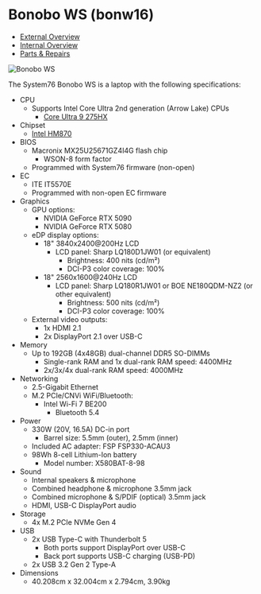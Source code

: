 # Bonobo WS (bonw16)

- [External Overview](./external-overview.md)
- [Internal Overview](./internal-overview.md)
- [Parts & Repairs](./repairs.md)

![Bonobo WS](./img/bonw16.png)

The System76 Bonobo WS is a laptop with the following specifications:

- CPU
    - Supports Intel Core Ultra 2nd generation (Arrow Lake) CPUs
        - [Core Ultra 9 275HX](https://www.intel.com/content/www/us/en/products/sku/242293/intel-core-ultra-9-processor-275hx-36m-cache-up-to-5-40-ghz/specifications.html)
- Chipset
    - [Intel HM870](https://www.intel.com/content/www/us/en/products/sku/240123/intel-hm870-chipset/specifications.html)
- BIOS
    - Macronix MX25U25671GZ4I4G flash chip
        - WSON-8 form factor
    - Programmed with System76 firmware (non-open)
- EC
    - ITE IT5570E
    - Programmed with non-open EC firmware
- Graphics
    - GPU options:
        - NVIDIA GeForce RTX 5090
        - NVIDIA GeForce RTX 5080
    - eDP display options:
        - 18" 3840x2400@200Hz LCD
            - LCD panel: Sharp LQ180D1JW01 (or equivalent)
                - Brightness: 400 nits (cd/m²)
                - DCI-P3 color coverage: 100%
        - 18" 2560x1600@240Hz LCD
            - LCD panel: Sharp LQ180R1JW01 or BOE NE180QDM-NZ2 (or other equivalent)
                - Brightness: 500 nits (cd/m²)
                - DCI-P3 color coverage: 100%
    - External video outputs:
        - 1x HDMI 2.1
        - 2x DisplayPort 2.1 over USB-C
- Memory
    - Up to 192GB (4x48GB) dual-channel DDR5 SO-DIMMs
        - Single-rank RAM and 1x dual-rank RAM speed: 4400MHz
        - 2x/3x/4x dual-rank RAM speed: 4000MHz
- Networking
    - 2.5-Gigabit Ethernet
    - M.2 PCIe/CNVi WiFi/Bluetooth:
        - Intel Wi-Fi 7 BE200
            - Bluetooth 5.4
- Power
    - 330W (20V, 16.5A) DC-in port
        - Barrel size: 5.5mm (outer), 2.5mm (inner)
    - Included AC adapter: FSP FSP330-ACAU3
    - 98Wh 8-cell Lithium-Ion battery
        - Model number: X580BAT-8-98
- Sound
    - Internal speakers & microphone
    - Combined headphone & microphone 3.5mm jack
    - Combined microphone & S/PDIF (optical) 3.5mm jack
    - HDMI, USB-C DisplayPort audio
- Storage
    - 4x M.2 PCIe NVMe Gen 4
- USB
    - 2x USB Type-C with Thunderbolt 5
        - Both ports support DisplayPort over USB-C
        - Back port supports USB-C charging (USB-PD)
    - 2x USB 3.2 Gen 2 Type-A
- Dimensions
    - 40.208cm x 32.004cm x 2.794cm, 3.90kg
